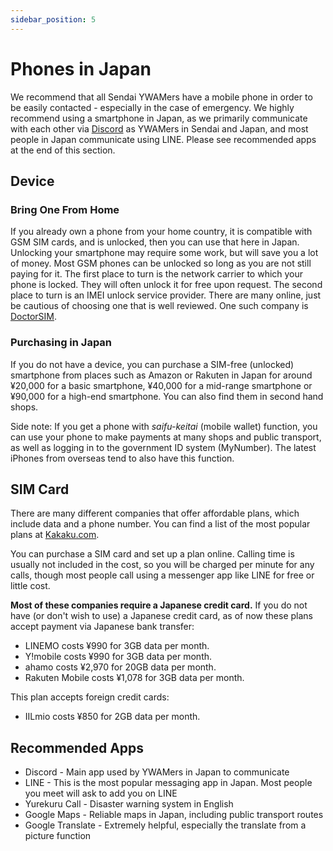 ```yaml
---
sidebar_position: 5
---
```


# Phones in Japan

We recommend that all Sendai YWAMers have a mobile phone in order to be easily contacted - especially in the case of emergency. We highly recommend using a smartphone in Japan, as we primarily communicate with each other via [Discord](../community/communication.md) as YWAMers in Sendai and Japan, and most people in Japan communicate using LINE. Please see recommended apps at the end of this section.

## Device

### Bring One From Home

If you already own a phone from your home country, it is compatible with GSM SIM cards, and is unlocked, then you can use that here in Japan. Unlocking your smartphone may require some work, but will save you a lot of money. Most GSM phones can be unlocked so long as you are not still paying for it. The first place to turn is the network carrier to which your phone is locked. They will often unlock it for free upon request. The second place to turn is an IMEI unlock service provider. There are many online, just be cautious of choosing one that is well reviewed. One such company is [DoctorSIM](https://www.doctorsim.com/).

### Purchasing in Japan

If you do not have a device, you can purchase a SIM-free (unlocked) smartphone from places such as Amazon or Rakuten in Japan for around ¥20,000 for a basic smartphone, ¥40,000 for a mid-range smartphone or ¥90,000 for a high-end smartphone. You can also find them in second hand shops.

Side note: If you get a phone with *saifu-keitai* (mobile wallet) function, you can use your phone to make payments at many shops and public transport, as well as logging in to the government ID system (MyNumber). The latest iPhones from overseas tend to also have this function.

## SIM Card

There are many different companies that offer affordable plans, which include data and a phone number. You can find a list of the most popular plans at [Kakaku.com](https://kakaku.com/mobile_data/sim/ranking.asp?si_option2=1).

You can purchase a SIM card and set up a plan online. Calling time is usually not included in the cost, so you will be charged per minute for any calls, though most people call using a messenger app like LINE for free or little cost.

**Most of these companies require a Japanese credit card.** If you do not have (or don't wish to use) a Japanese credit card, as of now these plans accept payment via Japanese bank transfer:

- LINEMO costs ¥990 for 3GB data per month.
- Y!mobile costs ¥990 for 3GB data per month.
- ahamo costs ¥2,970 for 20GB data per month.
- Rakuten Mobile costs ¥1,078 for 3GB data per month.

This plan accepts foreign credit cards:

- IILmio costs ¥850 for 2GB data per month.

## Recommended Apps

* Discord - Main app used by YWAMers in Japan to communicate
* LINE - This is the most popular messaging app in Japan. Most people you meet will ask to add you on LINE
* Yurekuru Call - Disaster warning system in English
* Google Maps - Reliable maps in Japan, including public transport routes
* Google Translate - Extremely helpful, especially the translate from a picture function
